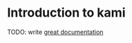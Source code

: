 # Introduction to kami

TODO: write [great documentation](http://jacobian.org/writing/what-to-write/)
